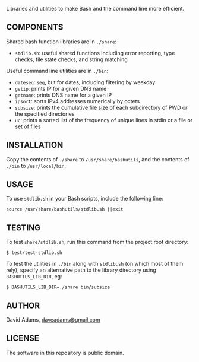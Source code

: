 Libraries and utilities to make Bash and the command line more efficient.


## COMPONENTS

Shared bash function libraries are in `./share`:

* `stdlib.sh`: useful shared functions including error reporting, type checks, file state checks, and string matching

Useful command line utilities are in `./bin`:
* `dateseq`: `seq`, but for dates, including filtering by weekday
* `getip`: prints IP for a given DNS name
* `getname`: prints DNS name for a given IP
* `ipsort`: sorts IPv4 addresses numerically by octets
* `subsize`: prints the cumulative file size of each subdirectory of PWD or the specified directories
* `uc`: prints a sorted list of the frequency of unique lines in stdin or a file or set of files


## INSTALLATION

Copy the contents of `./share` to `/usr/share/bashutils`, and the contents of `./bin` to `/usr/local/bin`.


## USAGE

To use `stdlib.sh` in your Bash scripts, include the following line:

    source /usr/share/bashutils/stdlib.sh ||exit


## TESTING

To test `share/stdlib.sh`, run this command from the project root directory:

    $ test/test-stdlib.sh

To test the utilities in `./bin` along with `stdlib.sh` (on which most of them rely), specify an alternative path to the library directory using `BASHUTILS_LIB_DIR`, eg:

    $ BASHUTILS_LIB_DIR=./share bin/subsize


## AUTHOR

David Adams, daveadams@gmail.com


## LICENSE

The software in this repository is public domain.
